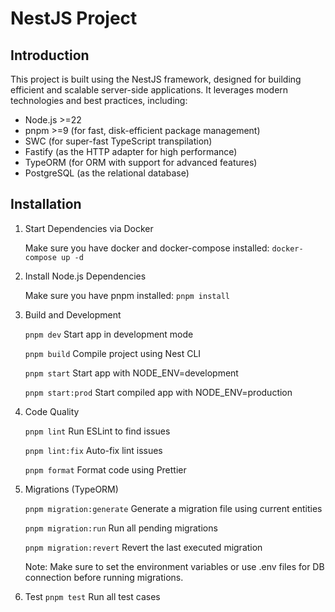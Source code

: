 # NestJS Project

## Introduction

This project is built using the NestJS framework, designed for building efficient and scalable server-side applications. It leverages modern technologies and best practices, including:

- Node.js >=22
- pnpm >=9 (for fast, disk-efficient package management)
- SWC (for super-fast TypeScript transpilation)
- Fastify (as the HTTP adapter for high performance)
- TypeORM (for ORM with support for advanced features)
- PostgreSQL (as the relational database)

## Installation

1. Start Dependencies via Docker

   Make sure you have docker and docker-compose installed:
   `docker-compose up -d`

2. Install Node.js Dependencies

   Make sure you have pnpm installed:
   `pnpm install`

3. Build and Development

   `pnpm dev` Start app in development mode

   `pnpm build` Compile project using Nest CLI

   `pnpm start` Start app with NODE_ENV=development

   `pnpm start:prod` Start compiled app with NODE_ENV=production

4. Code Quality

   `pnpm lint` Run ESLint to find issues

   `pnpm lint:fix` Auto-fix lint issues

   `pnpm format` Format code using Prettier

5. Migrations (TypeORM)

   `pnpm migration:generate` Generate a migration file using current entities

   `pnpm migration:run` Run all pending migrations

   `pnpm migration:revert` Revert the last executed migration

   Note: Make sure to set the environment variables or use .env files for DB connection before running migrations.

6. Test
   `pnpm test` Run all test cases
